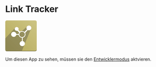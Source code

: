 # Link Tracker
![icons_odoo_website_partner](assets/icons_odoo_website_partner.png)

Um diesen App zu sehen, müssen sie den [Entwicklermodus](Einstellungen.md#Entwicklermodus%20aktivieren) aktvieren.